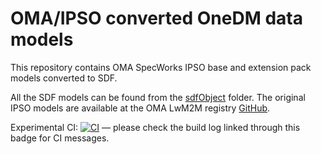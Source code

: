 # OMA/IPSO converted OneDM data models

This repository contains OMA SpecWorks IPSO base and extension pack models converted to SDF.

All the SDF models can be found from the [sdfObject](sdfObject) folder. The original IPSO models are available at the OMA LwM2M registry [GitHub](https://github.com/OpenMobileAlliance/lwm2m-registry).

Experimental CI: [![CI](https://github.com/one-data-model/oma-models/actions/workflows/ci.yml/badge.svg
)](https://github.com/one-data-model/oma-models/actions/workflows/ci.yml) — please check the
build log linked through this badge for CI messages.
